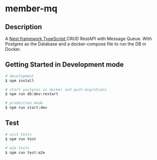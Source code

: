 # member-mq

## Description

A [Nest framework TypeScript ](https://github.com/nestjs/nest) CRUD RestAPI with Message Queue.
With Postgres as the Database and a docker-compose file to run the DB in Docker.

## Getting Started in Development mode

```bash
# development
$ npm install

# start postgres in docker and push migrations
$ npm run db:dev:restart 

# production mode
$ npm run start:dev
```

## Test

```bash
# unit tests
$ npm run test

# e2e tests
$ npm run test:e2e

```


